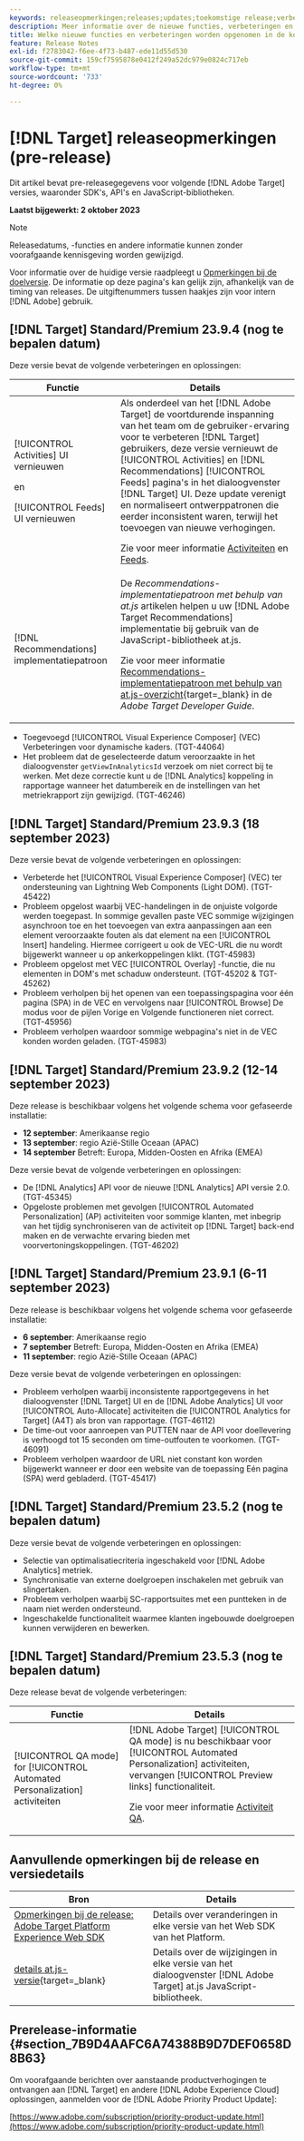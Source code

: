 ```yaml
---
keywords: releaseopmerkingen;releases;updates;toekomstige release;verbeteringen;nieuwe functies;oplossingen;updates;pre-release
description: Meer informatie over de nieuwe functies, verbeteringen en oplossingen die in de komende release van [!DNL Adobe Target], inclusief SDK's, API's en JavaScript-bibliotheken.
title: Welke nieuwe functies en verbeteringen worden opgenomen in de komende [!DNL Target] Vrijgeven?
feature: Release Notes
exl-id: f2783042-f6ee-4f73-b487-ede11d55d530
source-git-commit: 159cf7595878e0412f249a52dc979e0824c717eb
workflow-type: tm+mt
source-wordcount: '733'
ht-degree: 0%

---
```


# [!DNL Target] releaseopmerkingen (pre-release)

Dit artikel bevat pre-releasegegevens voor volgende [!DNL Adobe Target] versies, waaronder SDK&#39;s, API&#39;s en JavaScript-bibliotheken.

**Laatst bijgewerkt: 2 oktober 2023**

>[!NOTE]
>
>Releasedatums, -functies en andere informatie kunnen zonder voorafgaande kennisgeving worden gewijzigd.
>
>Voor informatie over de huidige versie raadpleegt u [Opmerkingen bij de doelversie](release-notes.md). De informatie op deze pagina&#39;s kan gelijk zijn, afhankelijk van de timing van releases. De uitgiftenummers tussen haakjes zijn voor intern [!DNL Adobe] gebruik.

## [!DNL Target] Standard/Premium 23.9.4 (nog te bepalen datum)

Deze versie bevat de volgende verbeteringen en oplossingen:

| Functie | Details |
| --- | --- |
| [!UICONTROL Activities] UI vernieuwen<P>en<P>[!UICONTROL Feeds] UI vernieuwen | Als onderdeel van het [!DNL Adobe Target] de voortdurende inspanning van het team om de gebruiker-ervaring voor te verbeteren [!DNL Target] gebruikers, deze versie vernieuwt de [!UICONTROL Activities] en [!DNL Recommendations] [!UICONTROL Feeds] pagina&#39;s in het dialoogvenster [!DNL Target] UI. Deze update verenigt en normaliseert ontwerppatronen die eerder inconsistent waren, terwijl het toevoegen van nieuwe verhogingen.<P>Zie voor meer informatie [Activiteiten](/help/main/c-activities/activities.md) en [Feeds](/help/main/c-recommendations/c-products/feeds.md). |
| [!DNL Recommendations] implementatiepatroon | De *Recommendations-implementatiepatroon met behulp van at.js* artikelen helpen u uw [!DNL Adobe Target Recommendations] implementatie bij gebruik van de JavaScript-bibliotheek at.js.<P>Zie voor meer informatie [Recommendations-implementatiepatroon met behulp van at.js-overzicht](https://experienceleague.adobe.com/docs/target-dev/developer/implementation-patterns/atjs/recs-implementation-pattern-atjs.html){target=_blank} in de *Adobe Target Developer Guide*. |

* Toegevoegd [!UICONTROL Visual Experience Composer] (VEC) Verbeteringen voor dynamische kaders. (TGT-44064)
* Het probleem dat de geselecteerde datum veroorzaakte in het dialoogvenster `getViewInAnalyticsId` verzoek om niet correct bij te werken. Met deze correctie kunt u de [!DNL Analytics] koppeling in rapportage wanneer het datumbereik en de instellingen van het metriekrapport zijn gewijzigd. (TGT-46246)

## [!DNL Target] Standard/Premium 23.9.3 (18 september 2023)

Deze versie bevat de volgende verbeteringen en oplossingen:

* Verbeterde het [!UICONTROL Visual Experience Composer] (VEC) ter ondersteuning van Lightning Web Components (Light DOM). (TGT-45422)
* Probleem opgelost waarbij VEC-handelingen in de onjuiste volgorde werden toegepast. In sommige gevallen paste VEC sommige wijzigingen asynchroon toe en het toevoegen van extra aanpassingen aan een element veroorzaakte fouten als dat element na een [!UICONTROL Insert] handeling. Hiermee corrigeert u ook de VEC-URL die nu wordt bijgewerkt wanneer u op ankerkoppelingen klikt. (TGT-45983)
* Probleem opgelost met VEC [!UICONTROL Overlay] -functie, die nu elementen in DOM&#39;s met schaduw ondersteunt. (TGT-45202 &amp; TGT-45262)
* Probleem verholpen bij het openen van een toepassingspagina voor één pagina (SPA) in de VEC en vervolgens naar [!UICONTROL Browse] De modus voor de pijlen Vorige en Volgende functioneren niet correct. (TGT-45956)
* Probleem verholpen waardoor sommige webpagina&#39;s niet in de VEC konden worden geladen. (TGT-45983)

## [!DNL Target] Standard/Premium 23.9.2 (12-14 september 2023)

Deze release is beschikbaar volgens het volgende schema voor gefaseerde installatie:

* **12 september**: Amerikaanse regio
* **13 september**: regio Azië-Stille Oceaan (APAC)
* **14 september** Betreft: Europa, Midden-Oosten en Afrika (EMEA)

Deze versie bevat de volgende verbeteringen en oplossingen:

* De [!DNL Analytics] API voor de nieuwe [!DNL Analytics] API versie 2.0. (TGT-45345)
* Opgeloste problemen met gevolgen [!UICONTROL Automated Personalization] (AP) activiteiten voor sommige klanten, met inbegrip van het tijdig synchroniseren van de activiteit op [!DNL Target] back-end maken en de verwachte ervaring bieden met voorvertoningskoppelingen. (TGT-46202)

## [!DNL Target] Standard/Premium 23.9.1 (6-11 september 2023)

Deze release is beschikbaar volgens het volgende schema voor gefaseerde installatie:

* **6 september**: Amerikaanse regio
* **7 september** Betreft: Europa, Midden-Oosten en Afrika (EMEA)
* **11 september**: regio Azië-Stille Oceaan (APAC)

Deze versie bevat de volgende verbeteringen en oplossingen:

* Probleem verholpen waarbij inconsistente rapportgegevens in het dialoogvenster [!DNL Target] UI en de [!DNL Adobe Analytics] UI voor [!UICONTROL Auto-Allocate] activiteiten die [!UICONTROL Analytics for Target] (A4T) als bron van rapportage. (TGT-46112)
* De time-out voor aanroepen van PUTTEN naar de API voor doellevering is verhoogd tot 15 seconden om time-outfouten te voorkomen. (TGT-46091)
* Probleem verholpen waardoor de URL niet constant kon worden bijgewerkt wanneer er door een website van de toepassing Eén pagina (SPA) werd gebladerd. (TGT-45417)

## [!DNL Target] Standard/Premium 23.5.2 (nog te bepalen datum)

Deze versie bevat de volgende verbeteringen en oplossingen:

* Selectie van optimalisatiecriteria ingeschakeld voor [!DNL Adobe Analytics] metriek.
* Synchronisatie van externe doelgroepen inschakelen met gebruik van slingertaken.
* Probleem verholpen waarbij SC-rapportsuites met een puntteken in de naam niet werden ondersteund.
* Ingeschakelde functionaliteit waarmee klanten ingebouwde doelgroepen kunnen verwijderen en bewerken.

## [!DNL Target] Standard/Premium 23.5.3 (nog te bepalen datum)

Deze release bevat de volgende verbeteringen:

| Functie | Details |
|--- |--- |
| [!UICONTROL QA mode] for [!UICONTROL Automated Personalization] activiteiten | [!DNL Adobe Target] [!UICONTROL QA mode] is nu beschikbaar voor [!UICONTROL Automated Personalization] activiteiten, vervangen [!UICONTROL Preview links] functionaliteit.<P>Zie voor meer informatie [Activiteit QA](/help/main/c-activities/c-activity-qa/activity-qa.md). |

## Aanvullende opmerkingen bij de release en versiedetails

| Bron | Details |
|--- |--- |
| [Opmerkingen bij de release: Adobe Target Platform Experience Web SDK](https://experienceleague.adobe.com/docs/experience-platform/edge/release-notes.html?lang=en) | Details over veranderingen in elke versie van het Web SDK van het Platform. |
| [details at.js-versie](https://experienceleague.corp.adobe.com/docs/target-dev/developer/client-side/at-js-implementation/target-atjs-versions.html){target=_blank} | Details over de wijzigingen in elke versie van het dialoogvenster [!DNL Adobe Target] at.js JavaScript-bibliotheek. |

## Prerelease-informatie {#section_7B9D4AAFC6A74388B9D7DEF0658D8B63}

Om voorafgaande berichten over aanstaande productverhogingen te ontvangen aan [!DNL Target] en andere [!DNL Adobe Experience Cloud] oplossingen, aanmelden voor de [!DNL Adobe Priority Product Update]:

[https://www.adobe.com/subscription/priority-product-update.html](https://www.adobe.com/subscription/priority-product-update.html)
